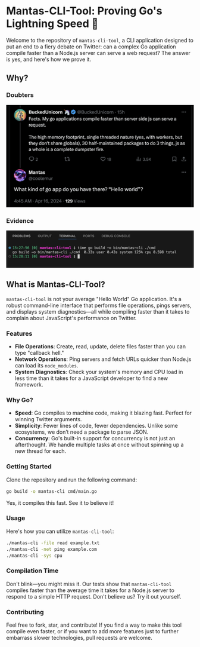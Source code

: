 # Mantas-CLI-Tool: Proving Go's Lightning Speed 🚀

Welcome to the repository of `mantas-cli-tool`, a CLI application designed to put an end to a fiery debate on Twitter: can a complex Go application compile faster than a Node.js server can serve a web request? The answer is yes, and here's how we prove it.

## Why?

### Doubters

![Twitter Banter](static/tweet.png)

### Evidence

![Compile Time](static/proof.png)

## What is Mantas-CLI-Tool?

`mantas-cli-tool` is not your average "Hello World" Go application. It's a robust command-line interface that performs file operations, pings servers, and displays system diagnostics—all while compiling faster than it takes to complain about JavaScript's performance on Twitter.

### Features

- **File Operations**: Create, read, update, delete files faster than you can type "callback hell."
- **Network Operations**: Ping servers and fetch URLs quicker than Node.js can load its `node_modules`.
- **System Diagnostics**: Check your system's memory and CPU load in less time than it takes for a JavaScript developer to find a new framework.

### Why Go?

- **Speed**: Go compiles to machine code, making it blazing fast. Perfect for winning Twitter arguments.
- **Simplicity**: Fewer lines of code, fewer dependencies. Unlike some ecosystems, we don’t need a package to parse JSON.
- **Concurrency**: Go's built-in support for concurrency is not just an afterthought. We handle multiple tasks at once without spinning up a new thread for each.

### Getting Started

Clone the repository and run the following command:

```bash
go build -o mantas-cli cmd/main.go
```

Yes, it compiles this fast. See it to believe it!

### Usage

Here's how you can utilize `mantas-cli-tool`:

```bash
./mantas-cli -file read example.txt
./mantas-cli -net ping example.com
./mantas-cli -sys cpu
```

### Compilation Time

Don't blink—you might miss it. Our tests show that `mantas-cli-tool` compiles faster than the average time it takes for a Node.js server to respond to a simple HTTP request. Don't believe us? Try it out yourself.

### Contributing

Feel free to fork, star, and contribute! If you find a way to make this tool compile even faster, or if you want to add more features just to further embarrass slower technologies, pull requests are welcome.
